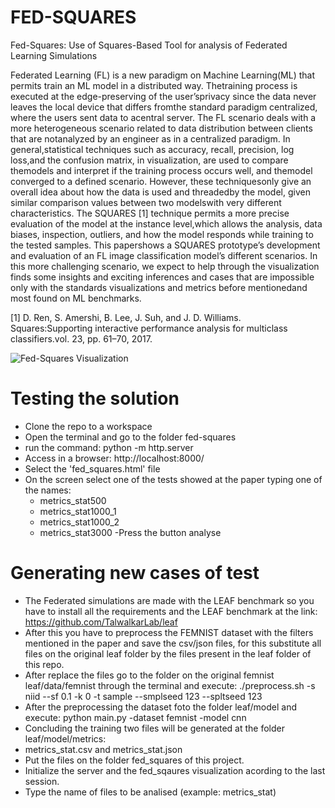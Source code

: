 # FED-SQUARES
Fed-Squares: Use of Squares-Based Tool for analysis of Federated Learning Simulations

Federated Learning (FL) is a new paradigm on Machine Learning(ML) that permits train an ML model in a distributed way.  Thetraining process is executed at the edge-preserving of the user’sprivacy since the data never leaves the local device that differs fromthe standard paradigm centralized, where the users sent data to acentral server.  The FL scenario deals with a more heterogeneous scenario related to data distribution between clients that are notanalyzed by an engineer as in a centralized paradigm.  In general,statistical techniques such as accuracy, recall, precision, log loss,and the confusion matrix, in visualization, are used to compare themodels and interpret if the training process occurs well, and themodel converged to a defined scenario. However, these techniquesonly give an overall idea about how the data is used and threadedby the model, given similar comparison values between two modelswith very different characteristics.  The SQUARES [1] technique permits a more precise evaluation of the model at the instance level,which allows the analysis, data biases, inspection, outliers, and how the model responds while training to the tested samples. This papershows a SQUARES prototype’s development and evaluation of an FL image classification model’s different scenarios. In this more challenging scenario, we expect to help through the visualization finds some insights and exciting inferences and cases that are impossible only with the standards visualizations and metrics before mentionedand most found on ML benchmarks.

[1] D.  Ren,  S.  Amershi,  B.  Lee,  J.  Suh,  and  J.  D.  Williams.   Squares:Supporting interactive performance analysis for multiclass classifiers.vol. 23, pp. 61–70, 2017.

![Fed-Squares Visualization](https://github.com/tvmsouza/FED-SQUARES/blob/master/images/correct_sample.png?raw=true)

# Testing the solution

- Clone the repo to a workspace
- Open the terminal and go to the folder fed-squares
- run the command: python -m http.server
- Access in a browser: http://localhost:8000/
- Select the 'fed_squares.html' file
- On the screen select one of the tests showed at the paper typing one of the names:
  - metrics_stat500
  - metrics_stat1000_1
  - metrics_stat1000_2
  - metrics_stat3000
 -Press the button analyse
 
 # Generating new cases of test
 
- The Federated simulations are made with the LEAF benchmark so you have to install all the requirements and the LEAF benchmark at the link:
  https://github.com/TalwalkarLab/leaf
- After this you have to preprocess the FEMNIST dataset with the filters mentioned in the paper and save the csv/json files, for this substitute all files on the    original leaf folder by the files present in the leaf folder of this repo.
- After replace the files go to the folder on the original femnist leaf/data/femnist through the terminal and execute:
./preprocess.sh -s niid --sf 0.1 -k 0 -t sample --smplseed 123 --spltseed 123
- After the preprocessing the dataset foto the folder leaf/model and execute:
python main.py -dataset femnist -model cnn
- Concluding the training two files will be generated at the folder leaf/model/metrics:
 - metrics_stat.csv and metrics_stat.json
- Put the files on the folder fed_squares of this project.
- Initialize the server and the fed_sqaures visualization acording to the last session.
- Type the name of files to be analised (example: metrics_stat)


